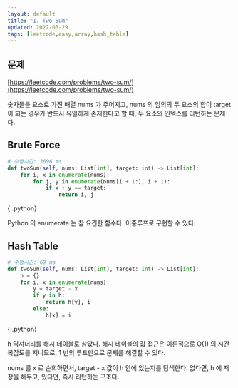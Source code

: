 ```yaml
---
layout: default
title: "1. Two Sum"
updated: 2022-03-29
tags: [leetcode,easy,array,hash_table]
---
```


## 문제

[https://leetcode.com/problems/two-sum/](https://leetcode.com/problems/two-sum/)

숫자들을 요소로 가진 배열 nums 가 주어지고, nums 의 임의의 두 요소의 합이 target 이 되는 경우가 반드시 유일하게 존재한다고 할 때, 두 요소의 인덱스를 리턴하는 문제다.

## Brute Force

```python
# 수행시간: 3696 ms
def twoSum(self, nums: List[int], target: int) -> List[int]:
    for i, x in enumerate(nums):
        for j, y in enumerate(nums[i + 1:], i + 1):
            if x + y == target:
                return i, j
```
{:.python}

Python 의 enumerate 는 참 요긴한 함수다. 이중루프로 구현할 수 있다.

## Hash Table

```python
# 수행시간: 69 ms
def twoSum(self, nums: List[int], target: int) -> List[int]:
    h = {}
    for i, x in enumerate(nums):
        y = target - x
        if y in h:
            return h[y], i
        else:
            h[x] = i
```
{:.python}

h 딕셔너리를 해시 테이블로 삼았다. 해시 테이블의 값 접근은 이론적으로 O(1) 의 시간복잡도를 지니므로, 1 번의 루프만으로 문제를 해결할 수 있다.

nums 를 x 로 순회하면서, target - x 값이 h 안에 있는지를 탐색한다. 없다면, h 에 저장을 해두고, 있다면, 즉시 리턴하는 구조다.